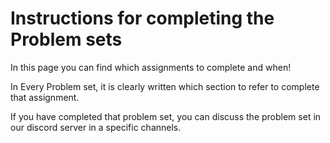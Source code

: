 # Instructions for completing the Problem sets  

In this page you can find which assignments to complete and when! 

In Every Problem set, it is clearly written which section to refer to complete that assignment.  

If you have completed that problem set, you can discuss the problem set in our discord server in a specific channels. 

